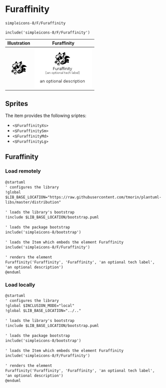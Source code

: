 # Furaffinity


```text
simpleicons-8/F/Furaffinity
```

```text
include('simpleicons-8/F/Furaffinity')
```



| Illustration | Furaffinity |
| :---: | :---: |
| ![illustration for Illustration](../../simpleicons-8/F/Furaffinity.png) | ![illustration for Furaffinity](../../simpleicons-8/F/Furaffinity.Local.png) |



## Sprites
The item provides the following sriptes:

- `<$FuraffinityXs>`
- `<$FuraffinitySm>`
- `<$FuraffinityMd>`
- `<$FuraffinityLg>`





## Furaffinity

### Load remotely
```plantuml
@startuml
' configures the library
!global $LIB_BASE_LOCATION="https://raw.githubusercontent.com/tmorin/plantuml-libs/master/distribution"

' loads the library's bootstrap
!include $LIB_BASE_LOCATION/bootstrap.puml

' loads the package bootstrap
include('simpleicons-8/bootstrap')

' loads the Item which embeds the element Furaffinity
include('simpleicons-8/F/Furaffinity')

' renders the element
Furaffinity('Furaffinity', 'Furaffinity', 'an optional tech label', 'an optional description')
@enduml
```

### Load locally
```plantuml
@startuml
' configures the library
!global $INCLUSION_MODE="local"
!global $LIB_BASE_LOCATION="../.."

' loads the library's bootstrap
!include $LIB_BASE_LOCATION/bootstrap.puml

' loads the package bootstrap
include('simpleicons-8/bootstrap')

' loads the Item which embeds the element Furaffinity
include('simpleicons-8/F/Furaffinity')

' renders the element
Furaffinity('Furaffinity', 'Furaffinity', 'an optional tech label', 'an optional description')
@enduml
```

